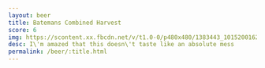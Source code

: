 ```yaml
---
layout: beer
title: Batemans Combined Harvest
score: 6
img: https://scontent.xx.fbcdn.net/v/t1.0-0/p480x480/1383443_10152001624583745_873432820_n.jpg?oh=254167b7869b385dcddd021fdece9d6e&oe=5838DC52
desc: I\'m amazed that this doesn\'t taste like an absolute mess
permalink: /beer/:title.html
---
```

